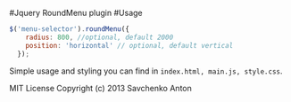 #Jquery RoundMenu plugin
#Usage
```javascript
$('menu-selector').roundMenu({
    radius: 800, //optional, default 2000
    position: 'horizontal' // optional, default vertical
  });
```
Simple usage and styling you can find in `index.html, main.js, style.css`.

MIT License Copyright (c) 2013 Savchenko Anton
